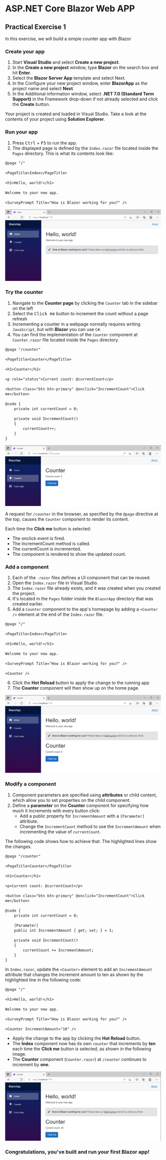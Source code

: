 # ASP.NET Core Blazor Web APP

## Practical Exercise 1

In this exercise, we will build a simple counter app with Blazor

### Create your app

1. Start **Visual Studio** and select **Create a new project**.
2. In the **Create a new project** window, type **Blazor** on the search box and hit **Enter**.
3. Select the **Blazor Server App** template and select Next.
4. In the Configure your new project window, enter **BlazorApp** as the project name and select **Next**.
5. In the Additional information window, select **.NET 7.0 (Standard Term Support)** in the Framework drop-down if not already selected and click the **Create** button.

Your project is created and loaded in Visual Studio. Take a look at the contents of your project using **Solution Explorer**.

### Run your app

1. Press <kbd>Ctrl</kbd> + <kbd>F5</kbd> to run the app.
2. The displayed page is defined by the `Index.razor` file located inside the `Pages` directory. This is what its contents look like:

```HTML+RAZOR
@page "/"

<PageTitle>Index</PageTitle>

<h1>Hello, world!</h1>

Welcome to your new app.

<SurveyPrompt Title="How is Blazor working for you?" />
```
![Image](/ASP.NET%20Core/ASP.NET%20Core%20Blazor%20Web%20App/Images/screenshot-blazor-tutorial-run.png)

### Try the counter

1. Navigate to the **Counter page** by clicking the `Counter` tab in the sidebar on the left
2. Select the <kbd>Click me</kbd> button to increment the count without a page refresh
3. Incrementing a counter in a webpage normally requires writing `JavaScript`, but with **Blazor** you can use `C#`.
4. You can find the implementation of the `Counter` component at `Counter.razor` file located inside the `Pages` directory.

```HTML+RAZOR
@page "/counter"

<PageTitle>Counter</PageTitle>

<h1>Counter</h1>

<p role="status">Current count: @currentCount</p>

<button class="btn btn-primary" @onclick="IncrementCount">Click me</button>

@code {
    private int currentCount = 0;

    private void IncrementCount()
    {
        currentCount++;
    }
}

```

![Image](/ASP.NET%20Core/ASP.NET%20Core%20Blazor%20Web%20App/Images/screenshot-blazor-tutorial-try.png)

A request for `/counter` in the browser, as specified by the `@page` directive at the top, causes the `Counter` component to render its content.

Each time the **Click me** button is selected:

* The onclick event is fired.
* The IncrementCount method is called.
* The currentCount is incremented.
* The component is rendered to show the updated count.


### Add a component

1. Each of the `.razor` files defines a UI component that can be reused.
2. Open the `Index.razor` file in Visual Studio.
3. The `Index.razor` file already exists, and it was created when you created the project. 
4. It's located in the `Pages` folder inside the `BlazorApp` directory that was created earlier.
5. Add a `Counter` component to the app's homepage by adding a `<Counter />` element at the end of the `Index.razor` file.

```HTML+RAZOR
@page "/"

<PageTitle>Index</PageTitle>

<h1>Hello, world!</h1>

Welcome to your new app.

<SurveyPrompt Title="How is Blazor working for you?" />

<Counter />
```

6. Click the **Hot Reload** button to apply the change to the running app
7. The **Counter** component will then show up on the home page.

![Image](/ASP.NET%20Core/ASP.NET%20Core%20Blazor%20Web%20App/Images/screenshot-blazor-tutorial-add.png)

### Modify a component

1. Component parameters are specified using **attributes** or child content, which allow you to set properties on the child component.
2. Define a **parameter** on the **Counter** component for specifying how much it increments with every button click:
   * Add a public property for `IncrementAmount` with a `[Parameter]` attribute.
   * Change the `IncrementCount` method to use the `IncrementAmount` when incrementing the value of `currentCount`.

The following code shows how to achieve that. The highlighted lines show the changes.

```HTML+RAZOR
@page "/counter"

<PageTitle>Counter</PageTitle>

<h1>Counter</h1>

<p>Current count: @currentCount</p>

<button class="btn btn-primary" @onclick="IncrementCount">Click me</button>

@code {
    private int currentCount = 0;

    [Parameter]
    public int IncrementAmount { get; set; } = 1;

    private void IncrementCount()
    {
        currentCount += IncrementAmount;
    }
}

```

In `Index.razor`, update the `<Counter>` element to add an `IncrementAmount` attribute that changes the increment amount to ten as shown by the highlighted line in the following code:

```HTML+RAZOR
@page "/"

<h1>Hello, world!</h1>

Welcome to your new app.

<SurveyPrompt Title="How is Blazor working for you?" />

<Counter IncrementAmount="10" />

```

* Apply the change to the app by clicking the **Hot Reload** button. 
* The **Index** component now has its own `counter` that increments by **ten** each time the **Click me** button is selected, as shown in the following image. 
* The **Counter** component (`Counter.razor`) at `/counter` continues to increment by **one**.

![Image](/ASP.NET%20Core/ASP.NET%20Core%20Blazor%20Web%20App/Images/screenshot-blazor-tutorial-modify.png)

### Congratulations, you've built and run your first Blazor app!